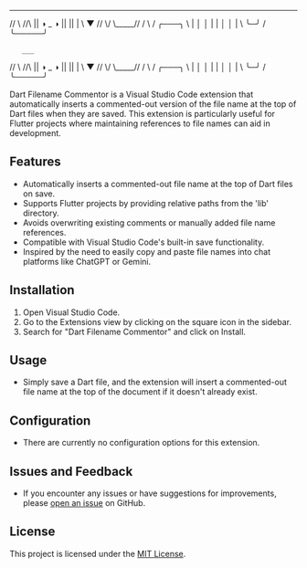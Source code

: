 
   ___
  //   \\   //\\
 || ◑ _ ◑ ||  || |
 \\   ▼  //   \\/
  \\_____//
  /       \\
 /  ╭───╮  \\
 |  │    │  |
 |  │    │  |
 \  ╰─╯  /
  ╰─────╯

       ___
   //      \\   //\\
  ||  ◑ _ ◑ ||  || |
  \\    ▼  //   \\/
   \\_____//
   /       \\
  /  ╭───╮  \\
  |  │    │  |
  |  │    │  |
  \  ╰─╯  /
   ╰─────╯




Dart Filename Commentor is a Visual Studio Code extension that automatically inserts a commented-out version of the file name at the top of Dart files when they are saved. This extension is particularly useful for Flutter projects where maintaining references to file names can aid in development.

## Features

- Automatically inserts a commented-out file name at the top of Dart files on save.
- Supports Flutter projects by providing relative paths from the 'lib' directory.
- Avoids overwriting existing comments or manually added file name references.
- Compatible with Visual Studio Code's built-in save functionality.
- Inspired by the need to easily copy and paste file names into chat platforms like ChatGPT or Gemini.

## Installation

1. Open Visual Studio Code.
2. Go to the Extensions view by clicking on the square icon in the sidebar.
3. Search for "Dart Filename Commentor" and click on Install.

## Usage

- Simply save a Dart file, and the extension will insert a commented-out file name at the top of the document if it doesn't already exist.

## Configuration

- There are currently no configuration options for this extension.

## Issues and Feedback

- If you encounter any issues or have suggestions for improvements, please [open an issue](https://github.com/yourusername/dart-filename-commentor/issues) on GitHub.

## License

This project is licensed under the [MIT License](LICENSE).
